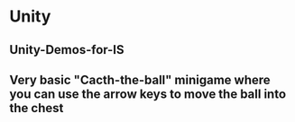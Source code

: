 # Unity
Unity-Demos-for-IS
------------------------------------------------------------------------------------------------------
Very basic "Cacth-the-ball" minigame where you can use the arrow keys to move the ball into the chest
------------------------------------------------------------------------------------------------------
